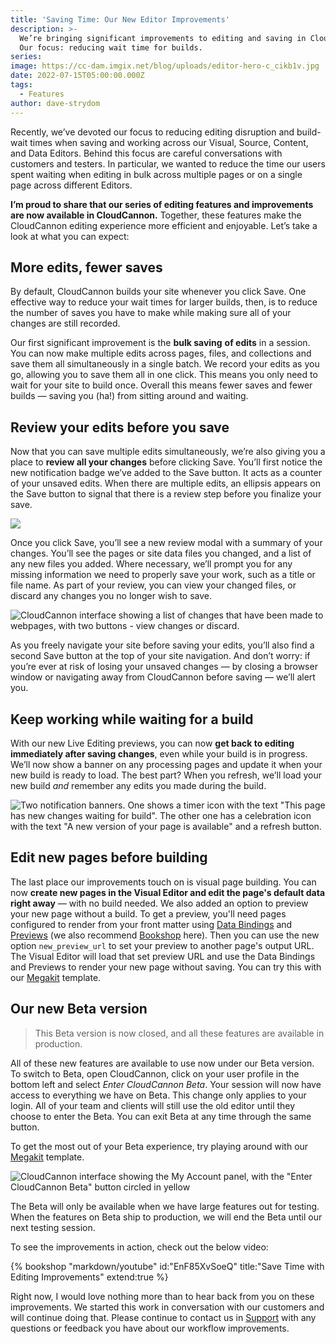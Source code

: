 ```yaml
---
title: 'Saving Time: Our New Editor Improvements'
description: >-
  We’re bringing significant improvements to editing and saving in CloudCannon.
  Our focus: reducing wait time for builds.  
series:
image: https://cc-dam.imgix.net/blog/uploads/editor-hero-c_cikb1v.jpg
date: 2022-07-15T05:00:00.000Z
tags:
  - Features
author: dave-strydom
---
```

Recently, we’ve devoted our focus to reducing editing disruption and build-wait times when saving and working across our Visual, Source, Content, and Data Editors. Behind this focus are careful conversations with customers and testers. In particular, we wanted to reduce the time our users spent waiting when editing in bulk across multiple pages or on a single page across different Editors.

**I’m proud to share that our series of editing features and improvements are now available in CloudCannon.** Together, these features make the CloudCannon editing experience more efficient and enjoyable. Let’s take a look at what you can expect:

## More edits, fewer saves

By default, CloudCannon builds your site whenever you click Save. One effective way to reduce your wait times for larger builds, then, is to reduce the number of saves you have to make while making sure all of your changes are still recorded. 

Our first significant improvement is the **bulk saving** **of edits** in a session. You can now make multiple edits across pages, files, and collections and save them all simultaneously in a single batch. We record your edits as you go, allowing you to save them all in one click. This means you only need to wait for your site to build once. Overall this means fewer saves and fewer builds — saving you (ha\!) from sitting around and waiting.

## Review your edits before you save

Now that you can save multiple edits simultaneously, we’re also giving you a place to **review all your changes** before clicking Save. You’ll first notice the new notification badge we’ve added to the Save button. It acts as a counter of your unsaved edits. When there are multiple edits, an ellipsis appears on the Save button to signal that there is a review step before you finalize your save. 

![](https://cc-dam.imgix.net/blog/editor-button-c-1_bguzir.gif)

Once you click Save, you’ll see a new review modal with a summary of your changes. You’ll see the pages or site data files you changed, and a list of any new files you added. Where necessary, we’ll prompt you for any missing information we need to properly save your work, such as a title or file name. As part of your review, you can view your changed files, or discard any changes you no longer wish to save. 

![CloudCannon interface showing a list of changes that have been made to webpages, with two buttons - view changes or discard.](https://cc-dam.imgix.net/editor-review-changes.jpeg "Review your changes screen")

As you freely navigate your site before saving your edits, you’ll also find a second Save button at the top of your site navigation. And don’t worry: if you’re ever at risk of losing your unsaved changes — by closing a browser window or navigating away from CloudCannon before saving — we’ll alert you.

## Keep working while waiting for a build

With our new Live Editing previews, you can now **get back to editing immediately after saving changes**, even while your build is in progress. We’ll now show a banner on any processing pages and update it when your new build is ready to load. The best part? When you refresh, we’ll load your new build *and* remember any edits you made during the build. 

![Two notification banners. One shows a timer icon with the text &quot;This page has new changes waiting for build&quot;. The other one has a celebration icon with the text &quot;A new version of your page is available&quot; and a refresh button.](https://cc-dam.imgix.net/editor-refresh-changes.jpeg "Review changes banners")

## Edit new pages before building 

The last place our improvements touch on is visual page building. You can now **create new pages in the Visual Editor and edit the page's default data right away** — with no build needed. We also added an option to preview your new page without a build. To get a preview, you'll need pages configured to render from your front matter using [Data Bindings](https://cloudcannon.com/documentation/articles/what-are-visual-data-bindings/?) and [Previews](https://cloudcannon.com/documentation/articles/what-is-live-editing/?) (we also recommend [Bookshop](https://github.com/CloudCannon/bookshop/blob/main/guides/live-editing.adoc) here). Then you can use the new option `new_preview_url` to set your preview to another page's output URL. The Visual Editor will load that set preview URL and use the Data Bindings and Previews to render your new page without saving. You can try this with our [Megakit](https://cloudcannon.com/community/themes/megakit/) template. 

## Our new Beta version 

> This Beta version is now closed, and all these features are available in production. 

All of these new features are available to use now under our Beta version. To switch to Beta, open CloudCannon, click on your user profile in the bottom left and select *Enter CloudCannon Beta*. Your session will now have access to everything we have on Beta. This change only applies to your login. All of your team and clients will still use the old editor until they choose to enter the Beta. You can exit Beta at any time through the same button. 

To get the most out of your Beta experience, try playing around with our [Megakit](https://cloudcannon.com/community/themes/megakit/) template.

![CloudCannon interface showing the My Account panel, with the &quot;Enter CloudCannon Beta&quot; button circled in yellow](https://cc-dam.imgix.net/editor-beta.jpeg "CloudCannon interface showing the My Account panel, with the &quot;Enter CloudCannon Beta&quot; button circled in yellow")

The Beta will only be available when we have large features out for testing. When the features on Beta ship to production, we will end the Beta until our next testing session.

To see the improvements in action, check out the below video: 

{% bookshop "markdown/youtube" id:"EnF85XvSoeQ" title:"Save Time with Editing Improvements" extend:true %}

Right now, I would love nothing more than to hear back from you on these
improvements. We started this work in conversation with our customers and
will continue doing that. Please continue to contact us in
[Support](https://cloudcannon.com/documentation/support/) with any questions or feedback you have
about our workflow improvements. 